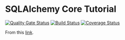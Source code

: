 # SQLAlchemy Core Tutorial

[![Quality Gate Status](https://sonarcloud.io/api/project_badges/measure?project=sqlalchemy-expression-language-tutorial&metric=alert_status)](https://sonarcloud.io/dashboard?id=sqlalchemy-expression-language-tutorial)
[![Build Status](https://travis-ci.org/apecr/sqlalchemy-expression-language-tutorial.svg?branch=master)](https://travis-ci.org/apecr/sqlalchemy-expression-language-tutorial)
[![Coverage Status](https://coveralls.io/repos/github/apecr/sqlalchemy-expression-language-tutorial/badge.svg?branch=master)](https://coveralls.io/github/apecr/sqlalchemy-expression-language-tutorial?branch=master)

From this [link][1].

[1]: https://docs.sqlalchemy.org/en/13/core/tutorial.html